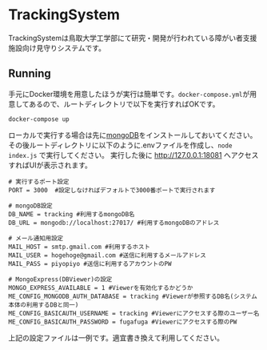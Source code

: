 # TrackingSystem

TrackingSystemは鳥取大学工学部にて研究・開発が行われている障がい者支援施設向け見守りシステムです。

## Running

手元にDocker環境を用意したほうが実行は簡単です。`docker-compose.yml`が用意してあるので、ルートディレクトリで以下を実行すればOKです。

```docker
docker-compose up
```

ローカルで実行する場合は先に[mongoDB](https://www.mongodb.com/)をインストールしておいてください。
その後ルートディレクトリに以下のように.envファイルを作成し、`node index.js` で実行してください。
実行した後に http://127.0.0.1:18081 へアクセスすればUIが表示されます。

```dotenv
# 実行するポート設定
PORT = 3000  #設定しなければデフォルトで3000番ポートで実行されます

# mongoDB設定
DB_NAME = tracking #利用するmongoDB名
DB_URL = mongodb://localhost:27017/ #利用するmongoDBのアドレス

# メール通知用設定
MAIL_HOST = smtp.gmail.com #利用するホスト
MAIL_USER = hogehoge@gmail.com #送信に利用するメールアドレス
MAIL_PASS = piyopiyo #送信に利用するアカウントのPW

# MongoExpress(DBViewer)の設定
MONGO_EXPRESS_AVAILABLE = 1 #Viewerを有効化するかどうか
ME_CONFIG_MONGODB_AUTH_DATABASE = tracking #Viewerが参照するDB名(システム本体の利用するDBと同一)
ME_CONFIG_BASICAUTH_USERNAME = tracking #Viewerにアクセスする際のユーザー名
ME_CONFIG_BASICAUTH_PASSWORD = fugafuga #Viewerにアクセスする際のPW
```

上記の設定ファイルは一例です。適宜書き換えて利用してください。
